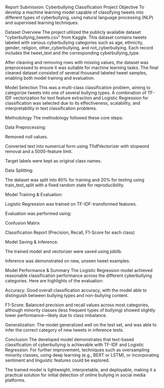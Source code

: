 Report Submission: Cyberbullying Classification Project
Objective
To develop a machine learning model capable of classifying tweets into different types of cyberbullying, using natural language processing (NLP) and supervised learning techniques.

Dataset Overview
The project utilized the publicly available dataset "cyberbullying_tweets.csv" from Kaggle. This dataset contains tweets labeled with various cyberbullying categories such as age, ethnicity, gender, religion, other_cyberbullying, and not_cyberbullying. Each record includes the tweet_text and the corresponding cyberbullying_type.

After cleaning and removing rows with missing values, the dataset was preprocessed to ensure it was suitable for machine learning tasks. The final cleaned dataset consisted of several thousand labeled tweet samples, enabling both model training and evaluation.

Model Selection
This was a multi-class classification problem, aiming to categorize tweets into one of several bullying types. A combination of TF-IDF vectorization for text feature extraction and Logistic Regression for classification was selected due to its effectiveness, scalability, and interpretability in text classification problems.

Methodology
The methodology followed these core steps:

Data Preprocessing:

Removed null values.

Converted text into numerical form using TfidfVectorizer with stopword removal and a 5000-feature limit.

Target labels were kept as original class names.

Data Splitting:

The dataset was split into 80% for training and 20% for testing using train_test_split with a fixed random state for reproducibility.

Model Training & Evaluation:

Logistic Regression was trained on TF-IDF-transformed features.

Evaluation was performed using:

Confusion Matrix

Classification Report (Precision, Recall, F1-Score for each class)

Model Saving & Inference:

The trained model and vectorizer were saved using joblib.

Inference was demonstrated on new, unseen tweet examples.

Model Performance & Summary
The Logistic Regression model achieved reasonable classification performance across the different cyberbullying categories. Here are highlights of the evaluation:

Accuracy: Good overall classification accuracy, with the model able to distinguish between bullying types and non-bullying content.

F1-Score: Balanced precision and recall values across most categories, although minority classes (less frequent types of bullying) showed slightly lower performance—likely due to class imbalance.

Generalization: The model generalized well on the test set, and was able to infer the correct category of new tweets in inference tests.

Conclusion
The developed model demonstrates that text-based classification of cyberbullying is achievable with TF-IDF and Logistic Regression. For further improvement, techniques such as oversampling minority classes, using deep learning (e.g., BERT or LSTM), or incorporating sentiment and linguistic features could be explored.

The trained model is lightweight, interpretable, and deployable, making it a practical solution for initial detection of online bullying in social media platforms.
